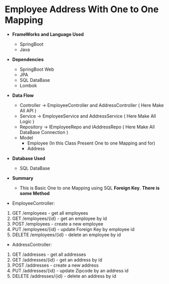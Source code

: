 # Employee Address With One to One Mapping


* **FrameWorks and Language Used**
     * SpringBoot
     * Java

* **Dependencies**
     * SpringBoot Web
     * JPA
     * SQL DataBase
     * Lombok
     

* **Data Flow**
     * Controller -> EmployeeController and AddressController ( Here Make All API )
     * Service ->  EmployeeService and AddressService  ( Here Make All Logic )
     * Repository -> IEmployeeRepo and IAddressRepo  ( Here Make All DataBase Connection )
     * Model
          * Employee (In this Class Present One to one Mapping and for)
          * Address
     


* **Database Used**
     * SQL DataBase

* **Summary**
  * This is Basic One to one Mapping using SQL **Foreign Key**.
  **There is some Method**
 * EmployeeController: 
 1. GET /employees - get all employees
2. GET /employees/{id} - get an employee by id
3. POST /employees - create a new employee
4. PUT /employees/{id} - update Foreign Key by employee id
5. DELETE /employees/{id} - delete an employee by id

* AddressController:
1. GET /addresses - get all addresses
2. GET /addresses/{id} - get an address by id
3. POST /addresses - create a new address
4. PUT /addresses/{id} - update Zipcode by an address id
5. DELETE /addresses/{id} - delete an address by id










